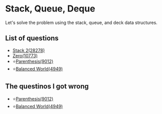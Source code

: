 Stack, Queue, Deque
==========================
Let's solve the problem using the stack, queue, and deck data structures.

List of questions
----------------------

- [Stack 2(28278)](https://github.com/yoru4890/coding_test/blob/main/baekjoon/stack_queue_deque/28278.md)
- [Zero(10773)](https://github.com/yoru4890/coding_test/blob/main/baekjoon/stack_queue_deque/10773.md)
- ⭐[Parenthesis(9012)](https://github.com/yoru4890/coding_test/blob/main/baekjoon/stack_queue_deque/9012.md)
- ⭐[Balanced World(4949)](https://github.com/yoru4890/coding_test/blob/main/baekjoon/stack_queue_deque/4949.md)

The questinos I got wrong
--------------------------------

- ⭐[Parenthesis(9012)](https://github.com/yoru4890/coding_test/blob/main/baekjoon/stack_queue_deque/9012.md)
- ⭐[Balanced World(4949)](https://github.com/yoru4890/coding_test/blob/main/baekjoon/stack_queue_deque/4949.md)

